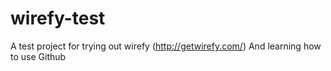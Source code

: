 # wirefy-test
A test project for trying out wirefy (http://getwirefy.com/)
And learning how to use Github
